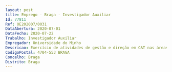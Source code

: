 ```yaml
--- 
layout: post
title: Emprego - Braga - Investigador Auxiliar
Id: 77811
Ref: OE202007/0031
DataAbertura: 2020-07-01
DataFecho: 2020-07-22
Trabalho: Investigador Auxiliar
Empregador: Universidade do Minho
Descricao: Exercício de atividades de gestão e direção em C&T nas áreas científicas de biologia, microbiologia, biotecnologia, bioengenharia, ou ainda outras ciências da vida experimentais, economia e gestão de negócios, ciência política e de gestão, no âmbito do projeto IS_MIRRI21   Implementation & Sustainability of Microbial Resource Research Infrastructure for 21st Century, Ref.ª 871129, financiado pela Comissão Europeia (Ações em Investigação e Inovação INFRADEV 03 2019), com vista a atuar como  Diretor Executivo  da infraestrutura de investigação MIRRI durante o tempo do projeto IS_MIRRI21 (máx. de 36 meses) e exercer as seguintes responsabilidades e funções   com o Coordenador do Projeto, auxiliar a administrar o projeto IS_MIRRI21, incluindo o Gabinete de Gestão   preparar decisões, programas e políticas para aprovação pela Assembleia Geral   implementar decisões, programas e políticas aprovadas pela Assembleia Geral   preparar e submeter à Assembleia Geral propostas para a estratégia de colaboração com outras infraestruturas de investigação   preparar os procedimentos para o estabelecimento de ligações entre os nós nacionais da MIRRI e a Unidade deCoordenação Central (CCU)   promover e desenvolver fortes vínculos com os membros da MIRRI e possíveis membros e seus ministérios,agências de financiamento, formuladores de políticas, partes interessadas e outros importantes formadores de opinião para implementar e ampliar a MIRRI   presidir ao Fórum Interino de Coordenadores Nacionais do MIRRI   avaliar novos candidatos a país membro ou observadores para integrarem a MIRRI   liderar a interação de alto nível com organismos e iniciativas europeus e internacionais, como a CE, ECCO, WFCC,etc.   envolver o MIRRI em colaborações com as infraestruturas de investigação do ESFRI em Ciências da Vida   representar a MIRRI nos conselhos executivos dos projetos do cluster H2020, como o EOSC Life, e em váriasreuniões e projetos envolvendo as infraestruturas de investigação ESFRI em Saúde e Alimentação, incluindo oconselho estratégico da ESFRI das Ciências da Vida (Saúde e Alimentação) ou o fórum ESFRI   promover a coordenação com as atividades de relações públicas e divulgação da MIRRI.
CodigoPostal: 4704-553 BRAGA
Concelho: Braga
Distrito: Braga
--- 
```

